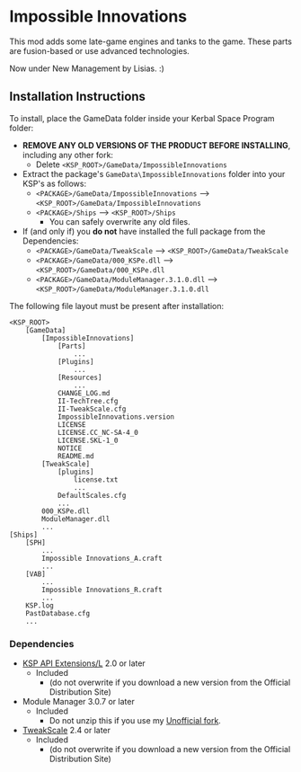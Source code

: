 # Impossible Innovations

This mod adds some late-game engines and tanks to the game. These parts are fusion-based or use advanced technologies.

Now under New Management by Lisias. :)


## Installation Instructions

To install, place the GameData folder inside your Kerbal Space Program folder:

* **REMOVE ANY OLD VERSIONS OF THE PRODUCT BEFORE INSTALLING**, including any other fork:
	+ Delete `<KSP_ROOT>/GameData/ImpossibleInnovations`
* Extract the package's `GameData\ImpossibleInnovations` folder into your KSP's as follows:
	+ `<PACKAGE>/GameData/ImpossibleInnovations` --> `<KSP_ROOT>/GameData/ImpossibleInnovations`
	+ `<PACKAGE>/Ships` --> `<KSP_ROOT>/Ships`
		- You can safely overwrite any old files.
* If (and only if) you **do not** have installed the full package from the Dependencies:
	+ `<PACKAGE>/GameData/TweakScale` --> `<KSP_ROOT>/GameData/TweakScale`
	+ `<PACKAGE>/GameData/000_KSPe.dll` --> `<KSP_ROOT>/GameData/000_KSPe.dll`
	+ `<PACKAGE>/GameData/ModuleManager.3.1.0.dll` --> `<KSP_ROOT>/GameData/ModuleManager.3.1.0.dll`

The following file layout must be present after installation:

```
<KSP_ROOT>
	[GameData]
		[ImpossibleInnovations]
			[Parts]
				...
			[Plugins]
				...
			[Resources]
				...
			CHANGE_LOG.md
			II-TechTree.cfg
			II-TweakScale.cfg
			ImpossibleInnovations.version
			LICENSE
			LICENSE.CC_NC-SA-4_0
			LICENSE.SKL-1_0
			NOTICE
			README.md
		[TweakScale]
			[plugins]
				license.txt
				...
			DefaultScales.cfg
			...
		000_KSPe.dll
		ModuleManager.dll
		...
[Ships]
	[SPH]
		...
		Impossible Innovations_A.craft
		...
	[VAB]
		...
		Impossible Innovations_R.craft
		...
	KSP.log
	PastDatabase.cfg
	...
```


### Dependencies

* [KSP API Extensions/L](https://github.com/net-lisias-ksp/KSPAPIExtensions) 2.0 or later
	+ Included
		- (do not overwrite if you download a new version from the Official Distribution Site)
* Module Manager 3.0.7 or later
	+ Included
		- Do not unzip this if you use my [Unofficial fork](https://github.com/net-lisias-kspu/ModuleManager). 
* [TweakScale](https://github.com/net-lisias-ksp/TweakScale) 2.4 or later
	+ Included
		- (do not overwrite if you download a new version from the Official Distribution Site)

